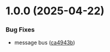 # 1.0.0 (2025-04-22)


### Bug Fixes

* message bus ([ca4943b](https://github.com/KhanhTQ-hub/message-bus-unity/commit/ca4943bf27e6a78dab8026b4d062cedbdf2264af))
